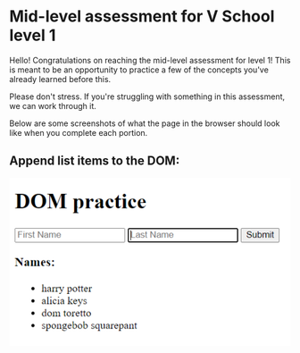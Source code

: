 # Mid-level assessment for V School level 1

Hello! Congratulations on reaching the mid-level assessment for level 1! This is meant to be an opportunity to practice a few of the concepts you've already learned before this.

Please don't stress. If you're struggling with something in this assessment, we can work through it.

Below are some screenshots of what the page in the browser should look like when you complete each portion.

## Append list items to the DOM:

![dom-list-items](./readme-images/mid-assessment-form.png)
